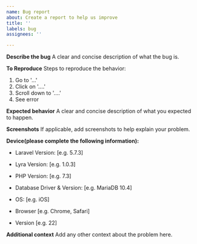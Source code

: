 ```yaml
---
name: Bug report
about: Create a report to help us improve
title: ''
labels: bug
assignees: ''

---
```


**Describe the bug**
A clear and concise description of what the bug is.

**To Reproduce**
Steps to reproduce the behavior:
1. Go to '...'
2. Click on '....'
3. Scroll down to '....'
4. See error

**Expected behavior**
A clear and concise description of what you expected to happen.

**Screenshots**
If applicable, add screenshots to help explain your problem.

**Device(please complete the following information):**
 - Laravel Version: [e.g. 5.7.3]
 - Lyra Version: [e.g. 1.0.3]
 - PHP Version: [e.g. 7.3]
 - Database Driver & Version: [e.g. MariaDB 10.4]
 
 - OS: [e.g. iOS]
 - Browser [e.g. Chrome, Safari]
 - Version [e.g. 22]

**Additional context**
Add any other context about the problem here.
